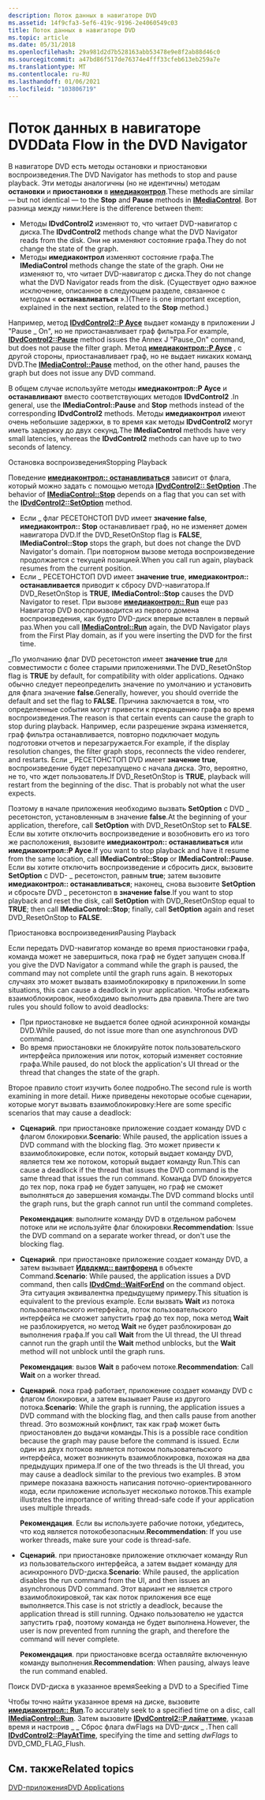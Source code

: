 ```yaml
---
description: Поток данных в навигаторе DVD
ms.assetid: 14f9cfa3-5ef6-419c-9196-2e4060549c03
title: Поток данных в навигаторе DVD
ms.topic: article
ms.date: 05/31/2018
ms.openlocfilehash: 29a981d2d7b528163abb53478e9e8f2ab88d46c0
ms.sourcegitcommit: a47bd86f517de76374e4fff33cfeb613eb259a7e
ms.translationtype: MT
ms.contentlocale: ru-RU
ms.lasthandoff: 01/06/2021
ms.locfileid: "103806719"
---
```

# <a name="data-flow-in-the-dvd-navigator"></a><span data-ttu-id="490e6-103">Поток данных в навигаторе DVD</span><span class="sxs-lookup"><span data-stu-id="490e6-103">Data Flow in the DVD Navigator</span></span>

<span data-ttu-id="490e6-104">В навигаторе DVD есть методы остановки и приостановки воспроизведения.</span><span class="sxs-lookup"><span data-stu-id="490e6-104">The DVD Navigator has methods to stop and pause playback.</span></span> <span data-ttu-id="490e6-105">Эти методы аналогичны (но не идентичны) методам **остановки** и **приостановки** в [**имедиаконтрол**](/windows/desktop/api/Control/nn-control-imediacontrol).</span><span class="sxs-lookup"><span data-stu-id="490e6-105">These methods are similar — but not identical — to the **Stop** and **Pause** methods in [**IMediaControl**](/windows/desktop/api/Control/nn-control-imediacontrol).</span></span> <span data-ttu-id="490e6-106">Вот разница между ними:</span><span class="sxs-lookup"><span data-stu-id="490e6-106">Here is the difference between them:</span></span>

-   <span data-ttu-id="490e6-107">Методы **IDvdControl2** изменяют то, что читает DVD-навигатор с диска.</span><span class="sxs-lookup"><span data-stu-id="490e6-107">The **IDvdControl2** methods change what the DVD Navigator reads from the disk.</span></span> <span data-ttu-id="490e6-108">Они не изменяют состояние графа.</span><span class="sxs-lookup"><span data-stu-id="490e6-108">They do not change the state of the graph.</span></span>
-   <span data-ttu-id="490e6-109">Методы **имедиаконтрол** изменяют состояние графа.</span><span class="sxs-lookup"><span data-stu-id="490e6-109">The **IMediaControl** methods change the state of the graph.</span></span> <span data-ttu-id="490e6-110">Они не изменяют то, что читает DVD-навигатор с диска.</span><span class="sxs-lookup"><span data-stu-id="490e6-110">They do not change what the DVD Navigator reads from the disk.</span></span> <span data-ttu-id="490e6-111">(Существует одно важное исключение, описанное в следующем разделе, связанное с методом « **останавливаться** ».)</span><span class="sxs-lookup"><span data-stu-id="490e6-111">(There is one important exception, explained in the next section, related to the **Stop** method.)</span></span>

<span data-ttu-id="490e6-112">Например, метод [**IDvdControl2::P Аусе**](/windows/desktop/api/Strmif/nf-strmif-idvdcontrol2-pause) выдает команду в приложении J "Pause \_ On", но не приостанавливает граф фильтра.</span><span class="sxs-lookup"><span data-stu-id="490e6-112">For example, [**IDvdControl2::Pause**](/windows/desktop/api/Strmif/nf-strmif-idvdcontrol2-pause) method issues the Annex J "Pause\_On" command, but does not pause the filter graph.</span></span> <span data-ttu-id="490e6-113">Метод [**имедиаконтрол::P Аусе**](/windows/desktop/api/Control/nf-control-imediacontrol-pause) , с другой стороны, приостанавливает граф, но не выдает никаких команд DVD.</span><span class="sxs-lookup"><span data-stu-id="490e6-113">The [**IMediaControl::Pause**](/windows/desktop/api/Control/nf-control-imediacontrol-pause) method, on the other hand, pauses the graph but does not issue any DVD command.</span></span>

<span data-ttu-id="490e6-114">В общем случае используйте методы **имедиаконтрол::P Аусе** и **останавливают** вместо соответствующих методов **IDvdControl2** .</span><span class="sxs-lookup"><span data-stu-id="490e6-114">In general, use the **IMediaControl::Pause** and **Stop** methods instead of the corresponding **IDvdControl2** methods.</span></span> <span data-ttu-id="490e6-115">Методы **имедиаконтрол** имеют очень небольшие задержки, в то время как методы **IDvdControl2** могут иметь задержку до двух секунд.</span><span class="sxs-lookup"><span data-stu-id="490e6-115">The **IMediaControl** methods have very small latencies, whereas the **IDvdControl2** methods can have up to two seconds of latency.</span></span>

<span data-ttu-id="490e6-116">Остановка воспроизведения</span><span class="sxs-lookup"><span data-stu-id="490e6-116">Stopping Playback</span></span>

<span data-ttu-id="490e6-117">Поведение [**имедиаконтрол:: останавливаться**](/windows/desktop/api/Control/nf-control-imediacontrol-stop) зависит от флага, который можно задать с помощью метода [**IDvdControl2:: SetOption**](/windows/desktop/api/Strmif/nf-strmif-idvdcontrol2-setoption) .</span><span class="sxs-lookup"><span data-stu-id="490e6-117">The behavior of [**IMediaControl::Stop**](/windows/desktop/api/Control/nf-control-imediacontrol-stop) depends on a flag that you can set with the [**IDvdControl2::SetOption**](/windows/desktop/api/Strmif/nf-strmif-idvdcontrol2-setoption) method.</span></span>

-   <span data-ttu-id="490e6-118">Если \_ флаг РЕСЕТОНСТОП DVD имеет **значение false**, **имедиаконтрол:: Stop** останавливает граф, но не изменяет домен навигатора DVD.</span><span class="sxs-lookup"><span data-stu-id="490e6-118">If the DVD\_ResetOnStop flag is **FALSE**, **IMediaControl::Stop** stops the graph, but does not change the DVD Navigator's domain.</span></span> <span data-ttu-id="490e6-119">При повторном вызове метода воспроизведение продолжается с текущей позицией.</span><span class="sxs-lookup"><span data-stu-id="490e6-119">When you call run again, playback resumes from the current position.</span></span>
-   <span data-ttu-id="490e6-120">Если \_ РЕСЕТОНСТОП DVD имеет **значение true**, **имедиаконтрол:: останавливается** приводит к сбросу DVD-навигатора.</span><span class="sxs-lookup"><span data-stu-id="490e6-120">If DVD\_ResetOnStop is **TRUE**, **IMediaControl::Stop** causes the DVD Navigator to reset.</span></span> <span data-ttu-id="490e6-121">При вызове [**имедиаконтрол:: Run**](/windows/desktop/api/Control/nf-control-imediacontrol-run) еще раз Навигатор DVD воспроизводится из первого домена воспроизведения, как будто DVD-диск впервые вставлен в первый раз.</span><span class="sxs-lookup"><span data-stu-id="490e6-121">When you call [**IMediaControl::Run**](/windows/desktop/api/Control/nf-control-imediacontrol-run) again, the DVD Navigator plays from the First Play domain, as if you were inserting the DVD for the first time.</span></span>

<span data-ttu-id="490e6-122">\_По умолчанию флаг DVD ресетонстоп имеет **значение true** для совместимости с более старыми приложениями.</span><span class="sxs-lookup"><span data-stu-id="490e6-122">The DVD\_ResetOnStop flag is **TRUE** by default, for compatibility with older applications.</span></span> <span data-ttu-id="490e6-123">Однако обычно следует переопределить значение по умолчанию и установить для флага значение **false**.</span><span class="sxs-lookup"><span data-stu-id="490e6-123">Generally, however, you should override the default and set the flag to **FALSE**.</span></span> <span data-ttu-id="490e6-124">Причина заключается в том, что определенные события могут привести к прекращению графа во время воспроизведения.</span><span class="sxs-lookup"><span data-stu-id="490e6-124">The reason is that certain events can cause the graph to stop during playback.</span></span> <span data-ttu-id="490e6-125">Например, если разрешение экрана изменяется, граф фильтра останавливается, повторно подключает модуль подготовки отчетов и перезагружается.</span><span class="sxs-lookup"><span data-stu-id="490e6-125">For example, if the display resolution changes, the filter graph stops, reconnects the video renderer, and restarts.</span></span> <span data-ttu-id="490e6-126">Если \_ РЕСЕТОНСТОП DVD имеет **значение true**, воспроизведение будет перезапущено с начала диска. Это, вероятно, не то, что ждет пользователь.</span><span class="sxs-lookup"><span data-stu-id="490e6-126">If DVD\_ResetOnStop is **TRUE**, playback will restart from the beginning of the disc. That is probably not what the user expects.</span></span>

<span data-ttu-id="490e6-127">Поэтому в начале приложения необходимо вызвать **SetOption** с DVD \_ ресетонстоп, установленным в значение **false**.</span><span class="sxs-lookup"><span data-stu-id="490e6-127">At the beginning of your application, therefore, call **SetOption** with DVD\_ResetOnStop set to **FALSE**.</span></span> <span data-ttu-id="490e6-128">Если вы хотите отключить воспроизведение и возобновить его из того же расположения, вызовите **имедиаконтрол:: останавливаться** или **имедиаконтрол::P Аусе**.</span><span class="sxs-lookup"><span data-stu-id="490e6-128">If you want to stop playback and have it resume from the same location, call **IMediaControl::Stop** or **IMediaControl::Pause**.</span></span> <span data-ttu-id="490e6-129">Если вы хотите отключить воспроизведение и сбросить диск, вызовите **SetOption** с DVD- \_ ресетонстоп, равным **true**; затем вызовите **имедиаконтрол:: останавливаться**; наконец, снова вызовите **SetOption** и сбросьте DVD \_ ресетонстоп в **значение false**.</span><span class="sxs-lookup"><span data-stu-id="490e6-129">If you want to stop playback and reset the disk, call **SetOption** with DVD\_ResetOnStop equal to **TRUE**; then call **IMediaControl::Stop**; finally, call **SetOption** again and reset DVD\_ResetOnStop to **FALSE**.</span></span>

<span data-ttu-id="490e6-130">Приостановка воспроизведения</span><span class="sxs-lookup"><span data-stu-id="490e6-130">Pausing Playback</span></span>

<span data-ttu-id="490e6-131">Если передать DVD-навигатор команде во время приостановки графа, команда может не завершиться, пока граф не будет запущен снова.</span><span class="sxs-lookup"><span data-stu-id="490e6-131">If you give the DVD Navigator a command while the graph is paused, the command may not complete until the graph runs again.</span></span> <span data-ttu-id="490e6-132">В некоторых случаях это может вызвать взаимоблокировку в приложении.</span><span class="sxs-lookup"><span data-stu-id="490e6-132">In some situations, this can cause a deadlock in your application.</span></span> <span data-ttu-id="490e6-133">Чтобы избежать взаимоблокировок, необходимо выполнить два правила.</span><span class="sxs-lookup"><span data-stu-id="490e6-133">There are two rules you should follow to avoid deadlocks:</span></span>

-   <span data-ttu-id="490e6-134">При приостановке не выдается более одной асинхронной команды DVD.</span><span class="sxs-lookup"><span data-stu-id="490e6-134">While paused, do not issue more than one asynchronous DVD command.</span></span>
-   <span data-ttu-id="490e6-135">Во время приостановки не блокируйте поток пользовательского интерфейса приложения или поток, который изменяет состояние графа.</span><span class="sxs-lookup"><span data-stu-id="490e6-135">While paused, do not block the application's UI thread or the thread that changes the state of the graph.</span></span>

<span data-ttu-id="490e6-136">Второе правило стоит изучить более подробно.</span><span class="sxs-lookup"><span data-stu-id="490e6-136">The second rule is worth examining in more detail.</span></span> <span data-ttu-id="490e6-137">Ниже приведены некоторые особые сценарии, которые могут вызвать взаимоблокировку:</span><span class="sxs-lookup"><span data-stu-id="490e6-137">Here are some specific scenarios that may cause a deadlock:</span></span>

-   <span data-ttu-id="490e6-138">**Сценарий**. при приостановке приложение создает команду DVD с флагом блокировки.</span><span class="sxs-lookup"><span data-stu-id="490e6-138">**Scenario**: While paused, the application issues a DVD command with the blocking flag.</span></span> <span data-ttu-id="490e6-139">Это может привести к взаимоблокировке, если поток, который выдает команду DVD, является тем же потоком, который выдает команду Run.</span><span class="sxs-lookup"><span data-stu-id="490e6-139">This can cause a deadlock if the thread that issues the DVD command is the same thread that issues the run command.</span></span> <span data-ttu-id="490e6-140">Команда DVD блокируется до тех пор, пока граф не будет запущен, но граф не сможет выполняться до завершения команды.</span><span class="sxs-lookup"><span data-stu-id="490e6-140">The DVD command blocks until the graph runs, but the graph cannot run until the command completes.</span></span>

    <span data-ttu-id="490e6-141">**Рекомендация**: выполните команду DVD в отдельном рабочем потоке или не используйте флаг блокировки.</span><span class="sxs-lookup"><span data-stu-id="490e6-141">**Recommendation**: Issue the DVD command on a separate worker thread, or don't use the blocking flag.</span></span>

-   <span data-ttu-id="490e6-142">**Сценарий**. при приостановке приложение создает команду DVD, а затем вызывает [**Идвдкмд:: ваитфоренд**](/windows/desktop/api/Strmif/nf-strmif-idvdcmd-waitforend) в объекте Command.</span><span class="sxs-lookup"><span data-stu-id="490e6-142">**Scenario**: While paused, the application issues a DVD command, then calls [**IDvdCmd::WaitForEnd**](/windows/desktop/api/Strmif/nf-strmif-idvdcmd-waitforend) on the command object.</span></span> <span data-ttu-id="490e6-143">Эта ситуация эквивалентна предыдущему примеру.</span><span class="sxs-lookup"><span data-stu-id="490e6-143">This situation is equivalent to the previous example.</span></span> <span data-ttu-id="490e6-144">Если вызвать **Wait** из потока пользовательского интерфейса, поток пользовательского интерфейса не сможет запустить граф до тех пор, пока метод **Wait** не разблокируется, но метод **Wait** не будет разблокирован до выполнения графа.</span><span class="sxs-lookup"><span data-stu-id="490e6-144">If you call **Wait** from the UI thread, the UI thread cannot run the graph until the **Wait** method unblocks, but the **Wait** method will not unblock until the graph runs.</span></span>

    <span data-ttu-id="490e6-145">**Рекомендация**: вызов **Wait** в рабочем потоке.</span><span class="sxs-lookup"><span data-stu-id="490e6-145">**Recommendation**: Call **Wait** on a worker thread.</span></span>

-   <span data-ttu-id="490e6-146">**Сценарий**. пока граф работает, приложение создает команду DVD с флагом блокировки, а затем вызывает Pause из другого потока.</span><span class="sxs-lookup"><span data-stu-id="490e6-146">**Scenario**: While the graph is running, the application issues a DVD command with the blocking flag, and then calls pause from another thread.</span></span> <span data-ttu-id="490e6-147">Это возможный конфликт, так как граф может быть приостановлен до выдачи команды.</span><span class="sxs-lookup"><span data-stu-id="490e6-147">This is a possible race condition because the graph may pause before the command is issued.</span></span> <span data-ttu-id="490e6-148">Если один из двух потоков является потоком пользовательского интерфейса, может возникнуть взаимоблокировка, похожая на два предыдущих примера.</span><span class="sxs-lookup"><span data-stu-id="490e6-148">If one of the two threads is the UI thread, you may cause a deadlock similar to the previous two examples.</span></span> <span data-ttu-id="490e6-149">В этом примере показана важность написания поточно-ориентированного кода, если приложение использует несколько потоков.</span><span class="sxs-lookup"><span data-stu-id="490e6-149">This example illustrates the importance of writing thread-safe code if your application uses multiple threads.</span></span>

    <span data-ttu-id="490e6-150">**Рекомендация**. Если вы используете рабочие потоки, убедитесь, что код является потокобезопасным.</span><span class="sxs-lookup"><span data-stu-id="490e6-150">**Recommendation**: If you use worker threads, make sure your code is thread-safe.</span></span>

-   <span data-ttu-id="490e6-151">**Сценарий**. при приостановке приложение отключает команду Run из пользовательского интерфейса, а затем выдает команду для асинхронного DVD-диска.</span><span class="sxs-lookup"><span data-stu-id="490e6-151">**Scenario**: While paused, the application disables the run command from the UI, and then issues an asynchronous DVD command.</span></span> <span data-ttu-id="490e6-152">Этот вариант не является строго взаимоблокировкой, так как поток приложения все еще выполняется.</span><span class="sxs-lookup"><span data-stu-id="490e6-152">This case is not strictly a deadlock, because the application thread is still running.</span></span> <span data-ttu-id="490e6-153">Однако пользователю не удастся запустить граф, поэтому команда не будет выполнена.</span><span class="sxs-lookup"><span data-stu-id="490e6-153">However, the user is now prevented from running the graph, and therefore the command will never complete.</span></span>

    <span data-ttu-id="490e6-154">**Рекомендация**. при приостановке всегда оставляйте включенную команду выполнения.</span><span class="sxs-lookup"><span data-stu-id="490e6-154">**Recommendation**: When pausing, always leave the run command enabled.</span></span>

<span data-ttu-id="490e6-155">Поиск DVD-диска в указанное время</span><span class="sxs-lookup"><span data-stu-id="490e6-155">Seeking a DVD to a Specified Time</span></span>

<span data-ttu-id="490e6-156">Чтобы точно найти указанное время на диске, вызовите [**имедиаконтрол:: Run**](/windows/desktop/api/Control/nf-control-imediacontrol-run).</span><span class="sxs-lookup"><span data-stu-id="490e6-156">To accurately seek to a specified time on a disc, call [**IMediaControl::Run**](/windows/desktop/api/Control/nf-control-imediacontrol-run).</span></span> <span data-ttu-id="490e6-157">Затем вызовите [**IDvdControl2::P лайаттиме**](/windows/desktop/api/Strmif/nf-strmif-idvdcontrol2-playattime), указав время и настроив  \_ \_ Сброс флага dwFlags на DVD-диск \_ .</span><span class="sxs-lookup"><span data-stu-id="490e6-157">Then call [**IDvdControl2::PlayAtTime**](/windows/desktop/api/Strmif/nf-strmif-idvdcontrol2-playattime), specifying the time and setting *dwFlags* to DVD\_CMD\_FLAG\_Flush.</span></span>

## <a name="related-topics"></a><span data-ttu-id="490e6-158">См. также</span><span class="sxs-lookup"><span data-stu-id="490e6-158">Related topics</span></span>

<dl> <dt>

[<span data-ttu-id="490e6-159">DVD-приложения</span><span class="sxs-lookup"><span data-stu-id="490e6-159">DVD Applications</span></span>](dvd-applications.md)
</dt> </dl>

 

 



